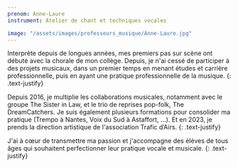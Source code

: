 ```yaml
---
prenom: Anne-Laure
instrument: Atelier de chant et techniques vocales

image: "/assets/images/professeurs_musique/Anne-Laure.jpg"
---
```


Interprète depuis de longues années, mes premiers pas sur scène ont débuté avec la chorale de mon collège. Depuis, je n'ai cessé de participer à des projets musicaux, dans un premier temps en menant études et carrière professionnelle, puis en ayant une pratique professionnelle de la musique.
{: .text-justify}

Depuis 2016, je multiplie les collaborations musicales, notamment avec le groupe The Sister in Law, et le trio de reprises pop-folk, The DreamCatchers. Je suis également plusieurs formations pour consolider ma pratique (Trempo à Nantes, Voix du Sud à Astaffort, ...). Et en 2023, je prends la direction artistique de l'association Trafic d’Airs.
{: .text-justify}

J'ai à cœur de transmettre ma passion et j'accompagne des élèves de tous âges qui souhaitent perfectionner leur pratique vocale et musicale.
{: .text-justify}
